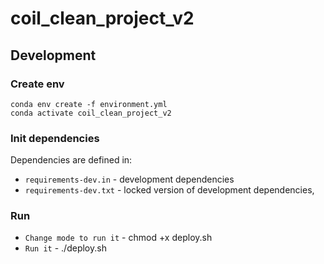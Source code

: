 # coil_clean_project_v2 #

## Development
### Create env

    conda env create -f environment.yml
    conda activate coil_clean_project_v2


### Init dependencies
Dependencies are defined in:
- `requirements-dev.in` - development dependencies
- `requirements-dev.txt` - locked version of development dependencies, 

### Run

- `Change mode to run it` - chmod +x deploy.sh
- `Run it` - ./deploy.sh